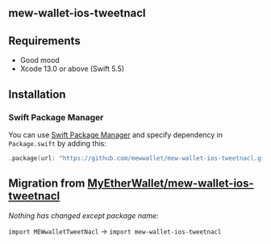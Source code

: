 ## mew-wallet-ios-tweetnacl

## Requirements

- Good mood
- Xcode 13.0 or above (Swift 5.5)

## Installation

### Swift Package Manager
You can use [Swift Package Manager](https://swift.org/package-manager/) and specify dependency in `Package.swift` by adding this:

```swift
.package(url: "https://github.com/mewwallet/mew-wallet-ios-tweetnacl.git", .upToNextMajor(from: "1.0.3"))
```

## Migration from [MyEtherWallet/mew-wallet-ios-tweetnacl](https://github.com/myetherwallet/mew-wallet-ios-tweetnacl)

_Nothing has changed except package name:_

`import MEWwalletTweetNacl` -> `import mew-wallet-ios-tweetnacl`
